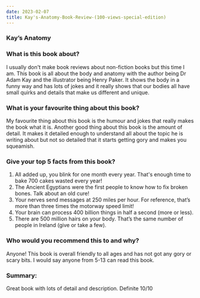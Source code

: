 ```yaml
---
date: 2023-02-07
title: Kay's-Anatomy-Book-Review-(100-views-special-edition)
---
```


### Kay’s Anatomy


### What is this book about?
I usually don't make book reviews about non-fiction books but this time I am. This book is all about the body and anatomy with the author being Dr Adam Kay and the illustrator being Henry Paker. It shows the body in a funny way and has lots of jokes and it really shows that our bodies all have small quirks and details that make us different and unique. 

### What is your favourite thing about this book?
 My favourite thing about this book is the humour and jokes that really makes the book what it is. Another good thing about this book is the amount of detail. It makes it detailed enough to understand all about the topic he is writing about but not so detailed that it starts getting gory and makes you squeamish.

### Give your top 5 facts from this book?
 1. All added up, you blink for one month every year. That's enough time to bake 700 cakes wasted every year!
2. The Ancient Egyptians were the first people to know how to fix broken bones. Talk about an old cure!
3. Your nerves send messages at 250 miles per hour. For reference, that’s more than three times the motorway speed limit!
4.  Your brain can process 400 billion things in half a second (more or less).
5. There are 500 million hairs on your body. That’s the same number of people in Ireland (give or take a few).

### Who would you recommend this to and why?
Anyone! This book is overall friendly to all ages and has not got any gory or scary bits. I would say anyone from 5-13 can read this book.

### Summary:
Great book with lots of detail and description. Definite 10/10
   
